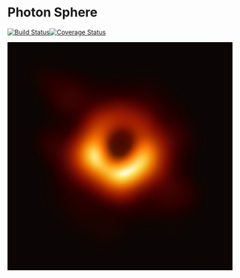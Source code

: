 # Photon Sphere 
[![Build Status](https://travis-ci.org/jkerrigan/photon_sphere.svg?branch=master)](https://travis-ci.org/jkerrigan/photon_sphere)[![Coverage Status](https://coveralls.io/repos/github/jkerrigan/photon_sphere/badge.svg?branch=master)](https://coveralls.io/github/jkerrigan/photon_sphere?branch=master)

<a href="url"><img src="https://github.com/jkerrigan/photon_sphere/blob/master/images/messier_87.jpg" align="center" height="512" width="512" ></a>
